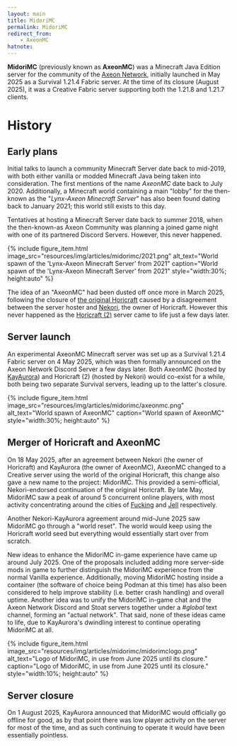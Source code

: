 ```yaml
---
layout: main
title: MidoriMC
permalink: MidoriMC
redirect_from:
    - AxeonMC
hatnote:
---
```

**MidoriMC** (previously known as **AxeonMC**) was a Minecraft Java Edition server for the community of the [Axeon Network](Axeon_Network), initially launched in May 2025 as a Survival 1.21.4 Fabric server. At the time of its closure (August 2025), it was a Creative Fabric server supporting both the 1.21.8 and 1.21.7 clients.

# History
## Early plans
Initial talks to launch a community Minecraft Server date back to mid-2019, with both either vanilla or modded Minecraft Java being taken into consideration. The first mentions of the name *AxeonMC* date back to July 2020.
Additionally, a Minecraft world containing a main "lobby" for the then-known as the "*Lynx-Axeon Minecraft Server*" has also been found dating back to January 2021; this world still exists to this day.

Tentatives at hosting a Minecraft Server date back to summer 2018, when the then-known-as Axeon Community was planning a joined game night with one of its partnered Discord Servers. However, this never happened.

   <div class="container">
    {% include figure_item.html 
        image_src="resources/img/articles/midorimc/2021.png" 
        alt_text="World spawn of the 'Lynx-Axeon Minecraft Server' from 2021" 
        caption="World spawn of the 'Lynx-Axeon Minecraft Server' from 2021"
        style="width:30%; height:auto" %}
</div>

The idea of an "AxeonMC" had been dusted off once more in March 2025, following the closure of [the original Horicraft](Horicraft) caused by a disagreement between the server hoster and [Nekori](Nekori), the owner of Horicraft. However this never happened as the [Horicraft (2)](Horicraft_(2)) server came to life just a few days later.

## Server launch
An experimental AxeonMC Minecraft server was set up as a Survival 1.21.4 Fabric server on 4 May 2025, which was then formally announced on the Axeon Network Discord Server a few days later.
Both AxeonMC (hosted by [KayAurora](KayAurora)) and Horicraft (2) (hosted by Nekori) would co-exist for a while, both being two separate Survival servers, leading up to the latter's closure.

   <div class="container">
    {% include figure_item.html 
        image_src="resources/img/articles/midorimc/axeonmc.png" 
        alt_text="World spawn of AxeonMC" 
        caption="World spawn of AxeonMC"
        style="width:30%; height:auto" %}
</div>

## Merger of Horicraft and AxeonMC
On 18 May 2025, after an agreement between Nekori (the owner of Horicraft) and KayAurora (the owner of AxeonMC), AxeonMC changed to a Creative server using the world of the original Horicraft, this change also gave a new name to the project: MidoriMC. This provided a semi-official, Nekori-endorsed continuation of the original Horicraft.
By late May, MidoriMC saw a peak of around 5 concurrent online players, with most activity concentrating around the cities of [Fucking](Fucking) and [Jell](Jell) respectively.

Another Nekori-KayAurora agreement around mid-June 2025 saw MidoriMC go through a "world reset". The world would keep using the Horicraft world seed but everything would essentially start over from scratch.

New ideas to enhance the MidoriMC in-game experience have came up around July 2025. One of the proposals included adding more server-side mods in game to further distinguish the MidoriMC experience from the normal Vanilla experience. Additionally, moving MidoriMC hosting inside a container (the software of choice being Podman at this time) has also been considered to help improve stability (i.e. better crash handling) and overall uptime.
Another idea was to unify the MidoriMC in-game chat and the Axeon Network Discord and Stoat servers together under a *#global* text channel, forming an "actual network". That said, none of these ideas came to life, due to KayAurora's dwindling interest to continue operating MidoriMC at all.

   <div class="container">
    {% include figure_item.html 
        image_src="resources/img/articles/midorimc/midorimclogo.png" 
        alt_text="Logo of MidoriMC, in use from June 2025 until its closure." 
        caption="Logo of MidoriMC, in use from June 2025 until its closure."
        style="width:10%; height:auto" %}
</div>

## Server closure
On 1 August 2025, KayAurora announced that MidoriMC would officially go offline for good, as by that point there was low player activity on the server for most of the time, and as such continuing to operate it would have been essentially pointless.
